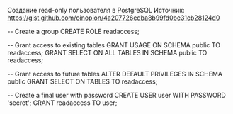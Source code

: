 Создание read-only пользователя в PostgreSQL
Источник: https://gist.github.com/oinopion/4a207726edba8b99fd0be31cb28124d0

-- Create a group
CREATE ROLE readaccess;

-- Grant access to existing tables
GRANT USAGE ON SCHEMA public TO readaccess;
GRANT SELECT ON ALL TABLES IN SCHEMA public TO readaccess;

-- Grant access to future tables
ALTER DEFAULT PRIVILEGES IN SCHEMA public GRANT SELECT ON TABLES TO readaccess;

-- Create a final user with password
CREATE USER user WITH PASSWORD 'secret';
GRANT readaccess TO user;
